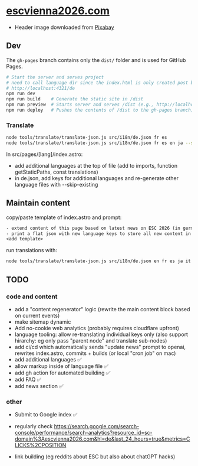 # [escvienna2026.com](https://escvienna2026.com)

- Header image downloaded from [Pixabay](https://pixabay.com/photos/vienna-city-hall-building-7971742/)

## Dev

The `gh-pages` branch contains only the `dist/` folder and is used for GitHub Pages.

```bash
# Start the server and serves project
# need to call language dir since the index.html is only created post build
# http://localhost:4321/de
npm run dev      
npm run build    # Generate the static site in /dist
npm run preview  # Starts server and serves /dist (e.g., http://localhost:4321)
npm run deploy   # Pushes the contents of /dist to the gh-pages branch; obsolete since done from ci (gh actions)
```

### Translate

```bash
node tools/translate/translate-json.js src/i18n/de.json fr es
node tools/translate/translate-json.js src/i18n/de.json fr es en ja --skip-existing # only translate new keys
```

In src/pages/[lang]/index.astro:

- add additional languages at the top of file (add to imports, function getStaticPaths, const translations)
- in de.json, add keys for additional languages and re-generate other language files with --skip-existing

## Maintain content

copy/paste template of index.astro and prompt:

```txt
- extend content of this page based on latest news on ESC 2026 (in german)
- print a flat json with new language keys to store all new content in key/value pairs, and reference it from the template
<add template>
```

run translations with:

```bash
node tools/translate/translate-json.js src/i18n/de.json en fr es ja it tr pl --skip-existing
```

## TODO

### code and content

- add a "content regenerator" logic (rewrite the main content block based on current events)
- make sitemap dynamic
- Add no-cookie web analytics (probably requires cloudflare upfront)
- language tooling: allow re-translating individual keys only (also support hirarchy: eg only pass "parent node" and translate sub-nodes)
- add ci/cd which automatically sends "update news" prompt to openai, rewrites index.astro, commits + builds (or local "cron job" on mac)
- add additional languages ✅
- allow markup inside of language file ✅
- add gh action for automated building ✅
- add FAQ ✅
- add news section ✅


### other

- Submit to Google index ✅

- regularly check <https://search.google.com/search-console/performance/search-analytics?resource_id=sc-domain%3Aescvienna2026.com&hl=de&last_24_hours=true&metrics=CLICKS%2CPOSITION>
- link building (eg reddits about ESC but also about chatGPT hacks)

